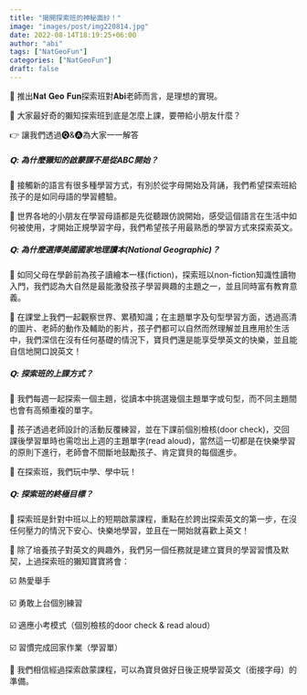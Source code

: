 ```yaml
---
title: "揭開探索班的神秘面紗！"
image: "images/post/img220814.jpg"
date: 2022-08-14T18:19:25+06:00
author: "abi"
tags: ["NatGeoFun"]
categories: ["NatGeoFun"]
draft: false
---
```


🧸 推出𝐍𝐚𝐭 𝐆𝐞𝐨 𝐅𝐮𝐧探索班對𝐀𝐛𝐢老師而言，是理想的實現。

🧐 大家最好奇的獺知探索班到底是怎麼上課，要帶給小朋友什麼？

👉 讓我們透過🅠&🅐為大家一一解答

##### 𝗤: 為什麼獺知的啟蒙課不是從ABC開始？

🔸 接觸新的語言有很多種學習方式，有別於從字母開始及背誦，我們希望探索班給孩子的是如同母語的學習體驗。

🔹 世界各地的小朋友在學習母語都是先從聽跟仿說開始，感受這個語言在生活中如何被使用，才開始正規學習字母，我們希望孩子用最熟悉的學習方式來探索英文。

##### 𝗤: 為什麼選擇美國國家地理讀本(National Geographic)？

🔸 如同父母在學齡前為孩子讀繪本一樣(fiction)，探索班以non-fiction知識性讀物入門，我們認為大自然是最能激發孩子學習興趣的主題之一，並且同時富有教育意義。

🔹 在課堂上我們一起觀察世界、累積知識；在主題單字及句型學習方面，透過高清的圖片、老師的動作及輔助的影片，孩子們都可以自然而然理解並且應用於生活中，我們深信在沒有任何基礎的情況下，寶貝們還是能享受學英文的快樂，並且能自信地開口說英文！

##### 𝗤: 探索班的上課方式？

🔸 我們每週一起探索一個主題，從讀本中挑選幾個主題單字或句型，而不同主題間也會有高頻重複的單字。

🔹 孩子透過老師設計的活動反覆練習，並在下課前個別檢核(door check)，交回課後學習單時也需唸出上週的主題單字(read aloud)，當然這一切都是在快樂學習的原則下進行，老師會不間斷地鼓勵孩子、肯定寶貝的每個進步。

🔸 在探索班，我們玩中學、學中玩！

##### 𝗤: 探索班的終極目標？

🔸 探索班是針對中班以上的短期啟蒙課程，重點在於跨出探索英文的第一步，在沒任何壓力的情況下安心、快樂地學習，並且在一開始就喜歡上英文！

🔹 除了培養孩子對英文的興趣外，我們另一個任務就是建立寶貝的學習習慣及默契，上過探索班的獺知寶寶將會：

☑️ 熱愛舉手

☑️ 勇敢上台個別練習

☑️ 適應小考模式（個別檢核的door check & read aloud）

☑️ 習慣完成回家作業（學習單）

🙌 我們相信經過探索啟蒙課程，可以為寶貝做好日後正規學習英文（銜接字母）的準備。
